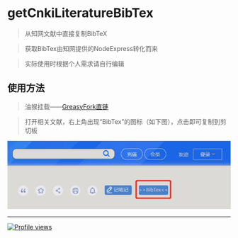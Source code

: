 # getCnkiLiteratureBibTex

>从知网文献中直接复制BibTeX

>获取BibTex由知网提供的NodeExpress转化而来

>实际使用时根据个人需求请自行编辑

## 使用方法

>油猴挂载——[GreasyFork直链](https://greasyfork.org/zh-CN/scripts/444428-知网-文献-bibtex提取 "前往安装")

>打开相关文献，右上角出现“BibTex”的图标（如下图），点击即可复制到剪切板

![BibTex图标](/img/BibTex.jpg "“BibTex”图标")

---

[![Profile views](https://komarev.com/ghpvc/?username=BNDou&color=red&label=Profile+views "GitHub_BNDou")](https://github.com/BNDou)
